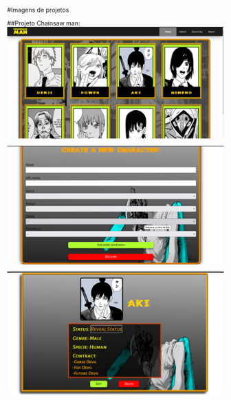 
#Imagens de projetos

##Projeto Chainsaw man:
![Image1](./img/Image1-Chainsaw_Man.png "Imagem 1")

![Image2](./img/Image2-Chainsaw_Man.png "Imagem 2")

![Image3](./img/Image3-Chainsaw_Man.png "Imagem 3")
